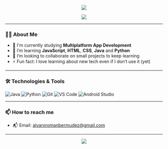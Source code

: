 <!-- Banner (puedes cambiarlo por el tuyo) -->
<p align="center">
  <img src="https://capsule-render.vercel.app/api?type=waving&color=0:00c6ff,100:0072ff&height=200&section=header&text=Hi%20there!%20I'm%20Álvaro👋&fontSize=40&fontColor=ffffff" />
</p>

<p align="center">
  <img src="https://readme-typing-svg.herokuapp.com?font=Fira+Code&size=24&pause=1000&color=0072FF&center=true&vCenter=true&width=435&lines=Junior+Developer;Tech+Enthusiast;Always+Learning+New+Things" />
</p>

---

### 🙋‍♂️ About Me

- 🔭 I'm currently studying **Multiplatform App Development**
- 🌱 I’m learning **JavaScript**, **HTML**, **CSS**, **Java** and **Python**
- 🤝 I’m looking to collaborate on small projects to keep learning
- ⚡ Fun fact: I love learning about new tech even if I don’t use it (yet)

---

### 🛠️ Technologies & Tools

![Java](https://img.shields.io/badge/-Java-333333?style=flat&logo=java)
![Python](https://img.shields.io/badge/-Python-333333?style=flat&logo=python)
![Git](https://img.shields.io/badge/-Git-333333?style=flat&logo=git)
![VS Code](https://img.shields.io/badge/-VS%20Code-333333?style=flat&logo=visual-studio-code)
![Android Studio](https://img.shields.io/badge/-Android%20Studio-333333?style=flat&logo=android-studio)

---

### 📫 How to reach me

- 📬 Email: alvaroromanbermudez@gmail.com

---

<p align="center">
  <img src="https://capsule-render.vercel.app/api?type=waving&color=0:00c6ff,100:0072ff&height=100&section=footer"/>
</p>
